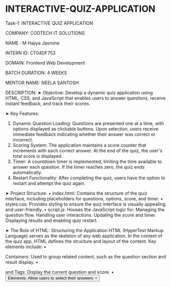 # INTERACTIVE-QUIZ-APPLICATION

Task-1: INTERACTIVE QUIZ APPLICATION

COMPANY: CODTECH IT SOLUTIONS 

NAME : M Hajiya Jasmine

INTERN ID: CT04DF753

DOMAIN: Frontend Web Development

BATCH DURATION: 4 WEEKS

MENTOR NAME: NEELA SANTOSH


DESCRIPTION: 
➤ Objective:
Develop a dynamic quiz application using HTML, CSS, and JavaScript that enables users to answer questions, receive instant feedback, and track their scores.

➤ Key Features:
1.	Dynamic Question Loading:
	Questions are presented one at a time, with options displayed as clickable buttons.
	Upon selection, users receive immediate feedback indicating whether their answer was correct or incorrect.
2.	Scoring System:
	The application maintains a score counter that increments with each correct answer.
	At the end of the quiz, the user's total score is displayed.
3.	Timer:
	A countdown timer is implemented, limiting the time available to answer each question.
	If the timer reaches zero, the quiz ends automatically.
4.	Restart Functionality:
	After completing the quiz, users have the option to restart and attempt the quiz again.

➤ Project Structure:
•	index.html: Contains the structure of the quiz interface, including placeholders for questions, options, score, and timer.
•	styles.css: Provides styling to ensure the quiz interface is visually appealing and user-friendly.
•	script.js: Houses the JavaScript logic for:
	Managing the question flow.
	Handling user interactions.
	Updating the score and timer.
	Displaying results and enabling quiz restart.

➤ The Role of HTML: Structuring the Application
HTML (HyperText Markup Language) serves as the skeleton of any web application. In the context of the quiz app, HTML defines the structure and layout of the content. Key elements include:
•	<div> Containers: Used to group related content, such as the question section and result display.
•	<p> and <span> Tags: Display the current question and score.
•	<button> Elements: Allow users to select their answers.
•	<script> Tag: Links the external JavaScript file that adds interactivity.
Without HTML, the application would lack a defined structure, rendering it non-functional.

➤ The Role of CSS: Enhancing Visual Appeal
CSS (Cascading Style Sheets) is responsible for the visual presentation of the application. It transforms the basic HTML structure into an aesthetically pleasing interface. In the quiz app, CSS is utilized to:
•	Layout Management: Employing Flexbox and Grid to arrange elements responsively.
•	Styling Elements: Defining colors, fonts, and spacing to create an inviting user interface.
•	Interactive States: Implementing hover effects and transitions to enhance user engagement.
•	Responsive Design: Ensuring the application is usable across various devices and screen sizes.
CSS not only improves the visual appeal but also contributes to the overall user experience by making the application intuitive and easy to navigate.

➤ The Role of JavaScript: Adding Interactivity
JavaScript is the dynamic engine that powers the interactivity of the quiz application. It enables the application to respond to user inputs and perform actions in real-time. Key functionalities include:
•	Question Navigation: Displaying questions sequentially and updating the interface accordingly.
•	Answer Validation: Checking user responses and providing immediate feedback.
•	Score Calculation: Tracking correct answers and updating the score dynamically.
•	Timer Management: Implementing a countdown timer for each question.
•	Quiz Restart: Allowing users to restart the quiz without reloading the page.
JavaScript's ability to manipulate the Document Object Model (DOM) enables real-time updates, creating a responsive and interactive user experience.

➤ Conclusion:

In summary, the development of this interactive quiz application has provided valuable insights into the integral roles of HTML, CSS, and JavaScript in web development. HTML laid the structural foundation, CSS enhanced the visual presentation, and JavaScript introduced interactivity, collectively ensuring a seamless and engaging user experience. This project not only reinforced my understanding of these core technologies but also highlighted their interdependence in creating dynamic web applications.

OUTPUT:

![one](https://github.com/user-attachments/assets/e91e4aac-9266-4655-a521-e09d3d564aed)
![TWO](https://github.com/user-attachments/assets/c862da53-0f72-4a05-84ab-d51403560d25)
![Three](https://github.com/user-attachments/assets/d01510da-7f9b-4685-a8df-d37084d838b5)
![3](https://github.com/user-attachments/assets/9ce8f8bc-86e8-4aa9-a089-81b176216358)
